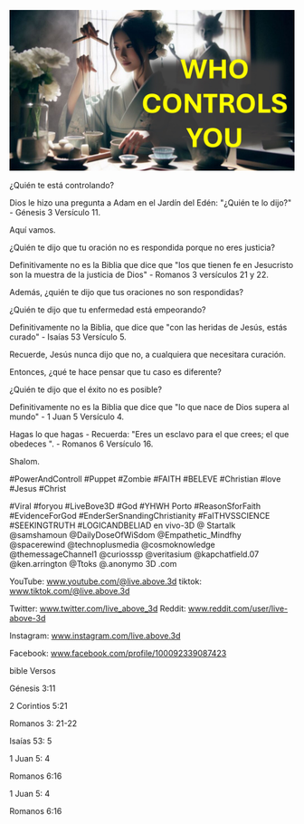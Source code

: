 ![Video cover image](../cover.jpg "cover photo")

¿Quién te está controlando?

Dios le hizo una pregunta a Adam en el Jardín del Edén: "¿Quién te lo dijo?" - Génesis 3 Versículo 11.

Aquí vamos.

¿Quién te dijo que tu oración no es respondida porque no eres justicia?

Definitivamente no es la Biblia que dice que "los que tienen fe en Jesucristo son la muestra de la justicia de Dios" - Romanos 3 versículos 21 y 22.

Además, ¿quién te dijo que tus oraciones no son respondidas?

¿Quién te dijo que tu enfermedad está empeorando?

Definitivamente no la Biblia, que dice que "con las heridas de Jesús, estás curado" - Isaías 53 Versículo 5.

Recuerde, Jesús nunca dijo que no, a cualquiera que necesitara curación.

Entonces, ¿qué te hace pensar que tu caso es diferente?

¿Quién te dijo que el éxito no es posible?

Definitivamente no es la Biblia que dice que "lo que nace de Dios supera al mundo" - 1 Juan 5 Versículo 4.

Hagas lo que hagas - Recuerda: "Eres un esclavo para el que crees; el que obedeces ". - Romanos 6 Versículo 16.

Shalom.


#PowerAndControll #Puppet #Zombie #FAITH #BELEVE #Christian #love #Jesus #Christ

#Viral #foryou #LiveBove3D #God #YHWH Porto #ReasonSforFaith #EvidenceForGod #EnderSerSnandingChristianity #FaITHVSSCIENCE #SEEKINGTRUTH #LOGICANDBELIAD en vivo-3D @ Startalk @samshamoun @DailyDoseOfWiSdom @Empathetic_Mindfhy @spacerewind @technoplusmedia @cosmoknowledge @themessageChannel1 @curiosssp @veritasium @kapchatfield.07 @ken.arrington @Ttoks @.anonymo 3D .com

YouTube: www.youtube.com/@live.above.3d
tiktok: www.tiktok.com/@live.above.3d

Twitter: www.twitter.com/live_above_3d   Reddit: www.reddit.com/user/live-above-3d

Instagram: www.instagram.com/live.above.3d

Facebook: www.facebook.com/profile/100092339087423

bible Versos

Génesis 3:11

2 Corintios 5:21

Romanos 3: 21-22


Isaías 53: 5

1 Juan 5: 4

Romanos 6:16

1 Juan 5: 4

Romanos 6:16



